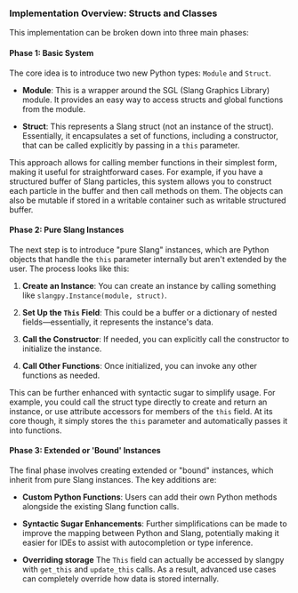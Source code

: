 
### Implementation Overview: Structs and Classes

This implementation can be broken down into three main phases:

#### **Phase 1: Basic System**

The core idea is to introduce two new Python types: `Module` and `Struct`.

- **Module**: This is a wrapper around the SGL (Slang Graphics Library) module. It provides an easy way to access structs and global functions from the module.
  
- **Struct**: This represents a Slang struct (not an instance of the struct). Essentially, it encapsulates a set of functions, including a constructor, that can be called explicitly by passing in a `this` parameter.

This approach allows for calling member functions in their simplest form, making it useful for straightforward cases. For example, if you have a structured buffer of Slang particles, this system allows you to construct each particle in the buffer and then call methods on them. The objects can also be mutable if stored in a writable container such as writable structured buffer.

#### **Phase 2: Pure Slang Instances**

The next step is to introduce "pure Slang" instances, which are Python objects that handle the `this` parameter internally but aren't extended by the user. The process looks like this:

1. **Create an Instance**: You can create an instance by calling something like `slangpy.Instance(module, struct)`.
   
2. **Set Up the `This` Field**: This could be a buffer or a dictionary of nested fields—essentially, it represents the instance's data.

3. **Call the Constructor**: If needed, you can explicitly call the constructor to initialize the instance.

4. **Call Other Functions**: Once initialized, you can invoke any other functions as needed.

This can be further enhanced with syntactic sugar to simplify usage. For example, you could call the struct type directly to create and return an instance, or use attribute accessors for members of the `this` field. At its core though, it simply stores the `this` parameter and automatically passes it into functions.

#### **Phase 3: Extended or 'Bound' Instances**

The final phase involves creating extended or "bound" instances, which inherit from pure Slang instances. The key additions are:

- **Custom Python Functions**: Users can add their own Python methods alongside the existing Slang function calls.
  
- **Syntactic Sugar Enhancements**: Further simplifications can be made to improve the mapping between Python and Slang, potentially making it easier for IDEs to assist with autocompletion or type inference.

- **Overriding storage** The ``This`` field can actually be accessed by slangpy with `get_this` and `update_this` calls. As a result, advanced use cases can completely override how data is stored internally.
